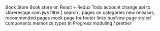 Book Store
Book store on React + Redux
Todo
 acoount
 change api to storerestapi.com
 jws
 filter | search | pages on categories
 new releases, recommended pages
 mock page for footer links
 buyNow page
 styled components
 memorize
 types
In Progress
 moduling / prettier
